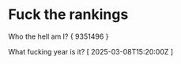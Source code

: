 # Fuck the rankings

Who the hell am I?
{ 9351496 }

What fucking year is it?
[ 2025-03-08T15:20:00Z ]
